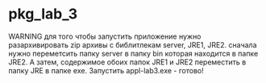 # pkg_lab_3
WARNING
для того чтобы запустить приложение нужно разархивировать zip архивы с библитлекам server, JRE1, JRE2.
сначала нужно переметсить папку server  в папку bin которая находится в папке JRE2. А затем, содержимое обоих папок JRE1 и JRE2
переместить в папку JRE в папке exe. Запустить appl-lab3.exe - готово!
